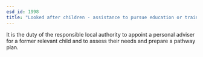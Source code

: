 ```yaml
---
esd_id: 1998
title: "Looked after children - assistance to pursue education or training "
---
```


It is the duty of the responsible local authority to appoint a personal adviser for a former relevant child and to assess their needs and prepare a pathway plan.

